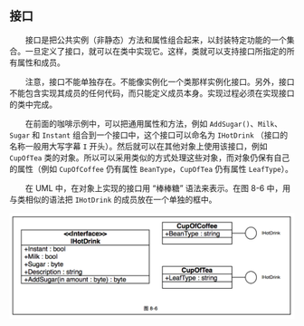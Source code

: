 ## 接口

&emsp;&emsp;接口是把公共实例（非静态）方法和属性组合起来，以封装特定功能的一个集合。一旦定义了接口，就可以在类中实现它。这样，类就可以支持接口所指定的所有属性和成员。

&emsp;&emsp;注意，接口不能单独存在。不能像实例化一个类那样实例化接口。另外，接口不能包含实现其成员的任何代码，而只能定义成员本身。实现过程必须在实现接口的类中完成。

&emsp;&emsp;在前面的咖啡示例中，可以把通用属性和方法，例如 `AddSugar()`、`Milk`、`Sugar` 和 `Instant` 组合到一个接口中，这个接口可以命名为 `IHotDrink` （接口的名称一般用大写字幕 `I` 开头）。然后就可以在其他对象上使用该接口，例如 `CupOfTea` 类的对象。所以可以采用类似的方式处理这些对象，而对象仍保有自己的属性（例如 `CupOfCoffee` 仍有属性 `BeanType`，`CupOfTea` 仍有属性 `LeafType`）。

&emsp;&emsp;在 UML 中，在对象上实现的接口用 “棒棒糖” 语法来表示。在图 8-6 中，用与类相似的语法把 `IHotDrink` 的成员放在一个单独的框中。

![图 8-6](/assets/8-6.png)














